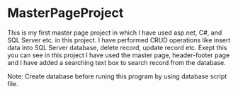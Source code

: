 # MasterPageProject
This is my first master page project in which 
I have used asp.net, C#, and SQL Server etc. in this project.
I have performed CRUD operations 
like insert data into SQL Server database, delete record, update record etc.
Exept this you can see in this project I have used
the master page, header-footer page and 
I have added a searching text box to search record from the database.

Note: Create database before runing this program by using database script file.
